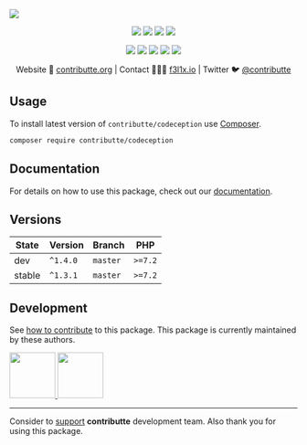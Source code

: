 ![](https://heatbadger.now.sh/github/readme/contributte/codeception/)

<p align=center>
    <a href="https://github.com/contributte/codeception/actions"><img src="https://badgen.net/github/checks/contributte/codeception"></a>
    <a href="https://coveralls.io/r/contributte/codeception"><img src="https://badgen.net/coveralls/c/github/contributte/codeception"></a>
    <a href="https://packagist.org/packages/contributte/codeception"><img src="https://badgen.net/packagist/dm/contributte/codeception"></a>
    <a href="https://packagist.org/packages/contributte/codeception"><img src="https://badgen.net/packagist/v/contributte/codeception"></a>
</p>
<p align=center>
    <a href="https://packagist.org/packages/contributte/codeception"><img src="https://badgen.net/packagist/php/contributte/codeception"></a>
    <a href="https://github.com/contributte/codeception"><img src="https://badgen.net/github/license/contributte/codeception"></a>
    <a href="https://bit.ly/ctteg"><img src="https://badgen.net/badge/support/gitter/cyan"></a>
    <a href="https://bit.ly/cttfo"><img src="https://badgen.net/badge/support/forum/yellow"></a>
    <a href="https://contributte.org/partners.html"><img src="https://badgen.net/badge/sponsor/donations/F96854"></a>
</p>

<p align=center>
    Website 🚀 <a href="https://contributte.org">contributte.org</a> | Contact 👨🏻‍💻 <a href="https://f3l1x.io">f3l1x.io</a> | Twitter 🐦 <a href="https://twitter.com/contributte">@contributte</a>
</p>

## Usage

To install latest version of `contributte/codeception` use [Composer](https://getcomposer.org).

```bash
composer require contributte/codeception
```

## Documentation

For details on how to use this package, check out our [documentation](.docs).

## Versions

| State       | Version  | Branch   | PHP     |
|-------------|----------|----------|---------|
| dev         | `^1.4.0` | `master` | `>=7.2` |
| stable      | `^1.3.1` | `master` | `>=7.2` |

## Development

See [how to contribute](https://contributte.org) to this package. This package is currently maintained by these authors.

<a href="https://github.com/enumag">
    <img width="80" height="80" src="https://avatars.githubusercontent.com/enumag">
</a>
<a href="https://github.com/f3l1x">
    <img width="80" height="80" src="https://avatars.githubusercontent.com/f3l1x">
</a>

-----

Consider to [support](https://contributte.org/partners) **contributte** development team.
Also thank you for using this package.
